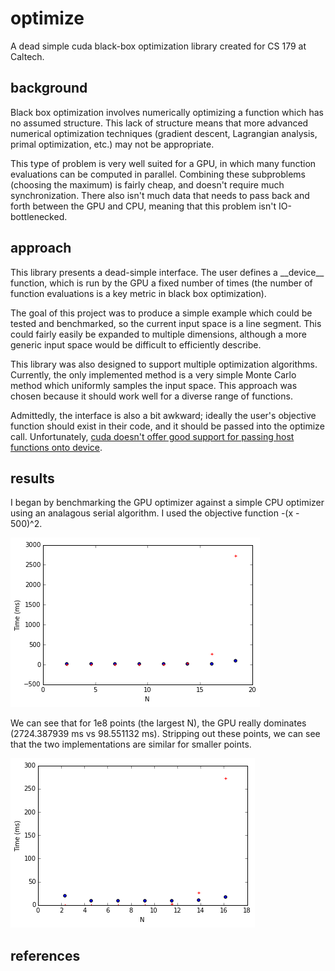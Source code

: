 # optimize
A dead simple cuda black-box optimization library created for CS 179 at Caltech.

## background

Black box optimization involves numerically optimizing a function which has no assumed structure. This lack of structure means that more advanced numerical optimization techniques (gradient descent, Lagrangian analysis, primal optimization, etc.) may not be appropriate.

This type of problem is very well suited for a GPU, in which many function evaluations can be computed in parallel. Combining these subproblems (choosing the maximum) is fairly cheap, and doesn't require much synchronization. There also isn't much data that needs to pass back and forth between the GPU and CPU, meaning that this problem isn't IO-bottlenecked.

## approach

This library presents a dead-simple interface. The user defines a \_\_device\_\_ function, which is run by the GPU a fixed number of times (the number of function evaluations is a key metric in black box optimization).

The goal of this project was to produce a simple example which could be tested and benchmarked, so the current input space is a line segment. This could fairly easily be expanded to multiple dimensions, although a more generic input space would be difficult to efficiently describe.

This library was also designed to support multiple optimization algorithms. Currently, the only implemented method is a very simple Monte Carlo method which uniformly samples the input space. This approach was chosen because it should work well for a diverse range of functions.

Admittedly, the interface is also a bit awkward; ideally the user's objective function should exist in their code, and it should be passed into the optimize call. Unfortunately, [cuda doesn't offer good support for passing host functions onto device](http://docs.nvidia.com/cuda/cuda-c-programming-guide/#function-pointers).

## results

I began by benchmarking the GPU optimizer against a simple CPU optimizer using an analagous serial algorithm. I used the objective function -(x - 500)^2.

![](https://github.com/sszuflita/optimize/blob/master/analysis/-(x-500)%5E2_full.png?raw=true "Optional title")

We can see that for 1e8 points (the largest N), the GPU really dominates (2724.387939 ms vs 98.551132 ms). Stripping out these points, we can see that the two implementations are similar for smaller points.

![](https://github.com/sszuflita/optimize/blob/master/analysis/-(x-500)%5E2_stripped.png?raw=true "Optional title")


## references
